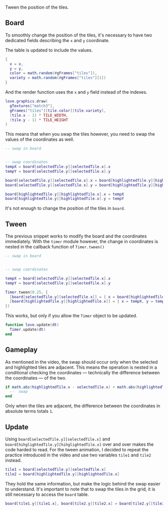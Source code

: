 Tween the position of the tiles.

## Board

To smoothly change the position of the tiles, it's necessary to have two dedicated fields describing the `x` and `y` coordinate.

The table is updated to include the values.

```lua
{
  x = x,
  y = y,
  color = math.random(#gFrames["tiles"]),
  variety = math.random(#gFrames["tiles"][1])
}
```

And the render function uses the `x` and `y` field instead of the indexes.

```lua
love.graphics.draw(
  gTextures["match3"],
  gFrames["tiles"][tile.color][tile.variety],
  (tile.x - 1) * TILE_WIDTH,
  (tile.y - 1) * TILE_HEIGHT
)
```

This means that when you swap the tiles however, you need to swap the values of the coordinates as well.

```lua
-- swap in board


-- swap coordinates
tempX = board[selectedTile.y][selectedTile.x].x
tempY = board[selectedTile.y][selectedTile.x].y

board[selectedTile.y][selectedTile.x].x = board[highlightedTile.y][highlightedTile.x].x
board[selectedTile.y][selectedTile.x].y = board[highlightedTile.y][highlightedTile.x].y

board[highlightedTile.y][highlightedTile.x].x = tempX
board[highlightedTile.y][highlightedTile.x].y = tempY
```

It's not enough to change the position of the tiles in `board`.

## Tween

The previous snippet works to modify the board and the coordinates immediately. With the `timer` module however, the change in coordinates is nested in the callback function of `Timer.tween()`

```lua
-- swap in board


-- swap coordinates

tempX = board[selectedTile.y][selectedTile.x].x
tempY = board[selectedTile.y][selectedTile.x].y

Timer.tween(0.25, {
  [board[selectedTile.y][selectedTile.x]] = { x = board[highlightedTile.y][highlightedTile.x].x, y = board[highlightedTile.y][highlightedTile.x].y},
  [board[highlightedTile.y][highlightedTile.x]] = { x = tempX, y = tempY}
})
```

This works, but only if you allow the `Timer` object to be updated.

```lua
function love.update(dt)
  Timer.update(dt)
end
```

## Gameplay

As mentioned in the video, the swap should occur only when the selected and highlighted tiles are adjacent. This means the operation is nested in a conditional checking the coordinates — technically the difference between the coordinates — of the two.

```lua
if math.abs(highlightedTile.x - selectedTile.x) + math.abs(highlightedTile.y - selectedTile.y) == 1 then
  --  swap
end
```

Only when the tiles are adjacent, the difference between the coordinates in absolute terms totals `1`.

## Update

Using `board[selectedTile.y][selectedTile.x]` and `board[hihglightedTile.y][hihglightedTile.x]` over and over makes the code harded to read. For the tween animation, I decided to repeat the practice introduced in the video and use two variables `tile1` and `tile2` instead.

```lua
tile1 = board[selectedTile.y][selectedTile.x]
tile2 = board[highlightedTile.y][highlightedTile.x]
```

They hold the same information, but make the logic behind the swap easier to understand. It's important to note that to swap the tiles in the grid, it is still necessary to access the `board` table.

```lua
board[tile1.y][tile1.x], board[tile2.y][tile2.x] = board[tile2.y][tile2.x], board[tile1.y][tile1.x]
```

